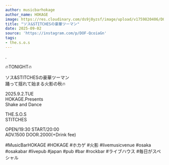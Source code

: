 ```yaml
---
author: musicbarhokage
author_name: HOKAGE
image: https://res.cloudinary.com/ds9j0yzsf/image/upload/v1759820406/DOF-QcoiaGn.jpg
title: "ソス&STITCHESの豪華ツーマン"
date: 2025-09-02
source: 'https://instagram.com/p/DOF-QcoiaGn'
tags:
- the.s.o.s
---
```

.

🔥TONIGHT🔥

ソス&STITCHESの豪華ツーマン<br>
踊って揺れて始まる火影の秋🔥

2025.9.2.TUE<br>
HOKAGE.Presents<br>
Shake and Dance

THE.S.O.S<br>
STITCHES

OPEN/19:30 START/20:00<br>
ADV.1500 DOOR.2000(+Drink fee)

#MusicBarHOKAGE #HOKAGE #ホカゲ #火影 #livemusicvenue #osaka #osakabar #livepub #japan #pub #bar #rockbar #ライブハウス #毎日がスペシャル